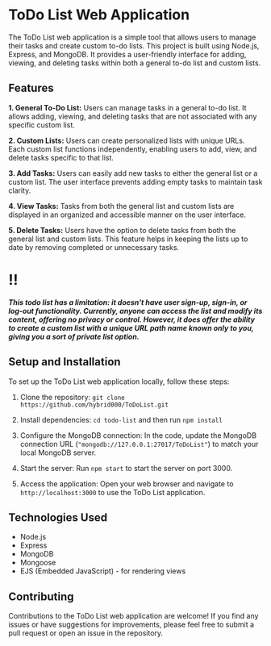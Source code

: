 # ToDo List Web Application

The ToDo List web application is a simple tool that allows users to manage their tasks and create custom to-do lists. This project is built using Node.js, Express, and MongoDB. It provides a user-friendly interface for adding, viewing, and deleting tasks within both a general to-do list and custom lists.

## Features

**1. General To-Do List:** Users can manage tasks in a general to-do list. It allows adding, viewing, and deleting tasks that are not associated with any specific custom list.

**2. Custom Lists:** Users can create personalized lists with unique URLs. Each custom list functions independently, enabling users to add, view, and delete tasks specific to that list.

**3. Add Tasks:** Users can easily add new tasks to either the general list or a custom list. The user interface prevents adding empty tasks to maintain task clarity.

**4. View Tasks:** Tasks from both the general list and custom lists are displayed in an organized and accessible manner on the user interface.

**5. Delete Tasks:** Users have the option to delete tasks from both the general list and custom lists. This feature helps in keeping the lists up to date by removing completed or unnecessary tasks.

# !!
***This todo list has a limitation: it doesn't have user sign-up, sign-in, or log-out functionality. Currently, anyone can access the list and modify its content, offering no privacy or control. However, it does offer the ability to create a custom list with a unique URL path name known only to you, giving you a sort of private list option.***

## Setup and Installation

To set up the ToDo List web application locally, follow these steps:

1. Clone the repository: `git clone https://github.com/hybrid000/ToDoList.git`

2. Install dependencies: `cd todo-list` and then run `npm install`

3. Configure the MongoDB connection: In the code, update the MongoDB connection URL (`"mongodb://127.0.0.1:27017/ToDoList"`) to match your local MongoDB server.

4. Start the server: Run `npm start` to start the server on port 3000.

5. Access the application: Open your web browser and navigate to `http://localhost:3000` to use the ToDo List application.

## Technologies Used

- Node.js
- Express
- MongoDB
- Mongoose
- EJS (Embedded JavaScript) - for rendering views


## Contributing

Contributions to the ToDo List web application are welcome! If you find any issues or have suggestions for improvements, please feel free to submit a pull request or open an issue in the repository.



